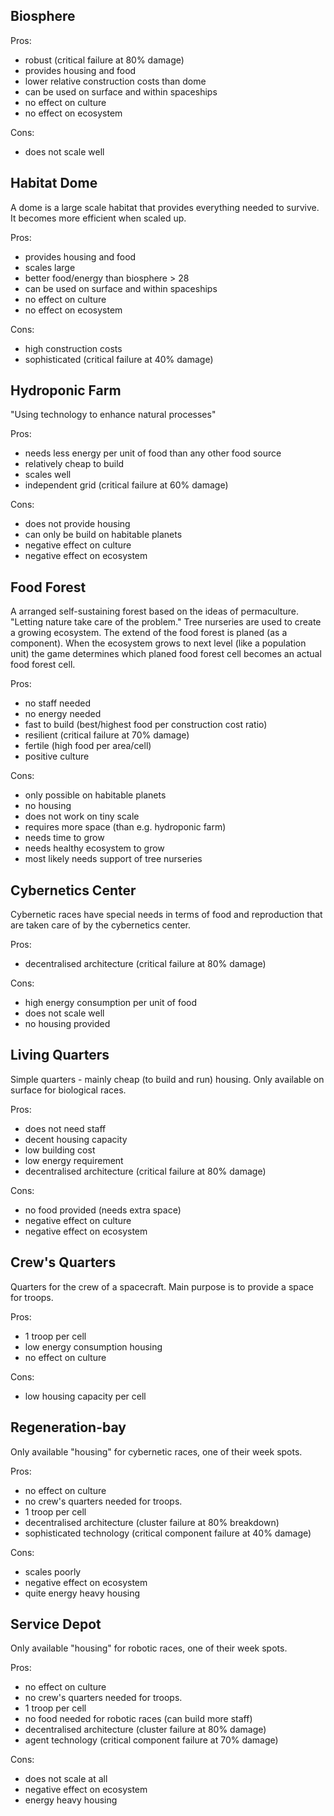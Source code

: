 
## Biosphere
Pros:

* robust (critical failure at 80% damage)
* provides housing and food
* lower relative construction costs than dome
* can be used on surface and within spaceships
* no effect on culture
* no effect on ecosystem

Cons:

* does not scale well


## Habitat Dome
A dome is a large scale habitat that provides everything needed to survive.
It becomes more efficient when scaled up.

Pros: 

* provides housing and food
* scales large
* better food/energy than biosphere > 28
* can be used on surface and within spaceships
* no effect on culture
* no effect on ecosystem

Cons:

* high construction costs
* sophisticated (critical failure at 40% damage)

## Hydroponic Farm
"Using technology to enhance natural processes"

Pros:

* needs less energy per unit of food than any other food source
* relatively cheap to build
* scales well 
* independent grid (critical failure at 60% damage)

Cons:

* does not provide housing
* can only be build on habitable planets
* negative effect on culture
* negative effect on ecosystem

## Food Forest
A arranged self-sustaining forest based on the ideas of permaculture.
"Letting nature take care of the problem."
Tree nurseries are used to create a growing ecosystem. 
The extend of the food forest is planed (as a component).
When the ecosystem grows to next level (like a population unit) the game determines which planed food forest cell becomes an actual food forest cell. 

Pros:

* no staff needed
* no energy needed
* fast to build (best/highest food per construction cost ratio)
* resilient (critical failure at 70% damage)
* fertile (high food per area/cell)
* positive culture

Cons:

* only possible on habitable planets
* no housing
* does not work on tiny scale
* requires more space (than e.g. hydroponic farm)
* needs time to grow
* needs healthy ecosystem to grow
* most likely needs support of tree nurseries

## Cybernetics Center
Cybernetic races have special needs in terms of food and reproduction that are taken care of by the cybernetics center. 

Pros:

* decentralised architecture (critical failure at 80% damage)

Cons:

* high energy consumption per unit of food
* does not scale well
* no housing provided


## Living Quarters
Simple quarters - mainly cheap (to build and run) housing.
Only available on surface for biological races.

Pros:

* does not need staff
* decent housing capacity
* low building cost
* low energy requirement
* decentralised architecture (critical failure at 80% damage)

Cons:

* no food provided (needs extra space)
* negative effect on culture
* negative effect on ecosystem


## Crew's Quarters
Quarters for the crew of a spacecraft.
Main purpose is to provide a space for troops.

Pros:

* 1 troop per cell
* low energy consumption housing
* no effect on culture
 
Cons:
 
* low housing capacity per cell


## Regeneration-bay
Only available "housing" for cybernetic races, one of their week spots.

Pros:

* no effect on culture
* no crew's quarters needed for troops.
* 1 troop per cell
* decentralised architecture (cluster failure at 80% breakdown)
* sophisticated technology (critical component failure at 40% damage)

Cons:

* scales poorly
* negative effect on ecosystem
* quite energy heavy housing


## Service Depot
Only available "housing" for robotic races, one of their week spots.

Pros:

* no effect on culture
* no crew's quarters needed for troops.
* 1 troop per cell
* no food needed for robotic races (can build more staff)
* decentralised architecture (cluster failure at 80% damage)
* agent technology (critical component failure at 70% damage)

Cons:

* does not scale at all
* negative effect on ecosystem
* energy heavy housing
